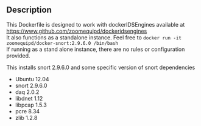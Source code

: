 ## Description ##

This Dockerfile is designed to work with dockerIDSEngines available at https://www.github.com/zoomequipd/dockeridsengines   
It also functions as a standalone instance.  Feel free to `docker run -it zoomequipd/docker-snort:2.9.6.0 /bin/bash`  
If running as a stand alone instance, there are no rules or configuration provided.  

This installs snort 2.9.6.0 and some specific version of snort dependencies 

*	Ubuntu 12.04
*	snort 2.9.6.0
*	daq 2.0.2
*	libdnet 1.12
*	libpcap 1.5.3
*	pcre 8.34
*	zlib 1.2.8